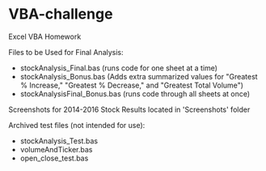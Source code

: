 # VBA-challenge
Excel VBA Homework

Files to be Used for Final Analysis:
- stockAnalysis_Final.bas (runs code for one sheet at a time)
- stockAnalysis_Bonus.bas (Adds extra summarized values for "Greatest % Increase," "Greatest % Decrease," and "Greatest Total Volume")
- stockAnalysisFinal_Bonus.bas (runs code through all sheets at once)

Screenshots for 2014-2016 Stock Results located in 'Screenshots' folder

Archived test files (not intended for use):
- stockAnalysis_Test.bas
- volumeAndTicker.bas
- open_close_test.bas
